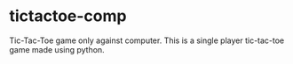 # tictactoe-comp
Tic-Tac-Toe game only against computer. This is a single player tic-tac-toe game made using python.
